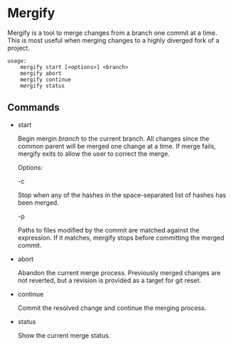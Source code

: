 # Mergify

Mergify is a tool to merge changes from a branch one commit at a time.  This
is most useful when merging changes to a highly diverged fork of a project.

```
usage:
    mergify start [<options>] <branch>
    mergify abort
    mergify continue
    mergify status
```

## Commands
 * start

	Begin mergin *branch* to the current branch.  All changes since the
	common parent will be merged one change at a time.  If merge
	fails, mergify exits to allow the user to correct the merge.

	Options:

	-c <list-of-hashes>

	Stop when any of the hashes in the space-separated list of hashes has
	been merged.

	-p <pause-expression>

	Paths to files modified by the commit are matched against the
	expression.  If it matches, mergify stops before committing the merged
	commit.

 * abort

	Abandon the current merge process.  Previously merged changes are not
        reverted, but a revision is provided as a target for git reset.

 * continue

	Commit the resolved change and continue the merging process.

 * status

	Show the current merge status.


